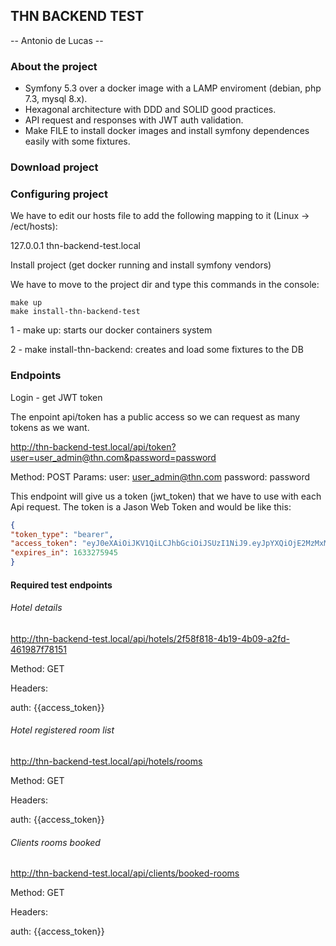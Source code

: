 ## THN BACKEND TEST
-- Antonio de Lucas --

### About the project

- Symfony 5.3 over a docker image with a LAMP enviroment (debian, php 7.3, mysql 8.x).
- Hexagonal architecture with DDD and SOLID good practices.
- API request and responses with JWT auth validation.
- Make FILE to install docker images and install symfony dependences easily with some fixtures.

### Download project


### Configuring project

We have to edit our hosts file to add the following mapping to it (Linux → /ect/hosts):

127.0.0.1       thn-backend-test.local

Install project (get docker running and install symfony vendors)

We have to move to the project dir and type this commands in the console:

```shell
make up
make install-thn-backend-test
```

1 - make up: starts our docker containers system

2 - make install-thn-backend: creates and load some fixtures to the DB

### Endpoints
Login - get JWT token

The enpoint api/token has a public access so we can request as many tokens as we want.

http://thn-backend-test.local/api/token?user=user_admin@thn.com&password=password

Method: POST
Params:
user: user_admin@thn.com
password: password

This endpoint will give us a token (jwt_token) that we have to use with each Api request. The token is a Jason Web Token and would be like this:

```json
{
"token_type": "bearer",
"access_token": "eyJ0eXAiOiJKV1QiLCJhbGciOiJSUzI1NiJ9.eyJpYXQiOjE2MzMxMDMxNDUsImV4cCI6MTYzMzI3NTk0NSwidXNlcm5hbWUiOiJ1c2VyX2FkbWluQHRobi5jb20ifQ.tFXgfRgHVrhfIlxmJS2tfsgpoBJ6Wad6P3h0WVBxAzfFfqZ20QqMJEGNhjYjsguFQexdm2csfAfRrYu1ISZBtL_S_sTlRvLQ0-h4L3UOufvltXLYpza_Z6cdsxmMmh1_t52wQt8-4BDeOFxODo66KvJy7XFi42C8BZVcQCimKfij-Bs_JlEcqs1Ik1yqEzBClo37omgCzRF9wj3nnwgNftWLz-QAthay5PpEY5puP64qHQtrker-3q2tOxuI2jG6-d1PNsUuWwprfIyAzDm6_j1bVhGwZ4MM7ifwaU4Z_JwBAqFaUis6m1zmY7ZGlV1h_ZSI7izwfD9XrENOoy6VRysqynHPssA8LvyTtZ6eXIpiRklHwfA7p1Jsu1MGxKOruYg7g82Tqs_KqYPBBNDLd7QSBR6CpzbuJX23TDaa9hsnuXZJIovAfm-wKzhelFj54NwkTodgx6YiE8iS5M43EAytp67ph5oBjhFXsyGoGL24stfghRHT7mOPW_lYj-GB5WsKCrwgMZY-SQSsdcl0shqQjOOLee5P8oODHR_ukw0-XjBYfNK0F-C_I1TEmTOBY5Xi9zsbXBNtNW3zEsJINf-z_HW5QwR_nhTi-6XLYWnFBZavATBrtn4s2xRm5ujNpsxBJGElAiYQwYwfwfe0oqNI8X20hj0WMY5IfqgCOn8",
"expires_in": 1633275945
}
```

#### Required test endpoints

###### Hotel details

http://thn-backend-test.local/api/hotels/2f58f818-4b19-4b09-a2fd-461987f78151

Method: GET

Headers:

auth: {{access_token}}

###### Hotel registered room list

http://thn-backend-test.local/api/hotels/rooms

Method: GET

Headers:

auth: {{access_token}}

###### Clients rooms booked

http://thn-backend-test.local/api/clients/booked-rooms

Method: GET

Headers:

auth: {{access_token}}
